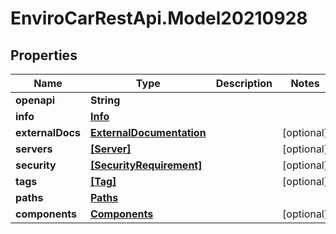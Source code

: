 # EnviroCarRestApi.Model20210928

## Properties
Name | Type | Description | Notes
------------ | ------------- | ------------- | -------------
**openapi** | **String** |  | 
**info** | [**Info**](Info.md) |  | 
**externalDocs** | [**ExternalDocumentation**](ExternalDocumentation.md) |  | [optional] 
**servers** | [**[Server]**](Server.md) |  | [optional] 
**security** | [**[SecurityRequirement]**](SecurityRequirement.md) |  | [optional] 
**tags** | [**[Tag]**](Tag.md) |  | [optional] 
**paths** | [**Paths**](Paths.md) |  | 
**components** | [**Components**](Components.md) |  | [optional] 

